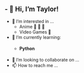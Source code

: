 ## - 👋 Hi, I’m Taylor! 
- 👀 I’m interested in ...
    * Anime 🦊 🍜 🍥
    * Video Games 👾
- 🌱 I’m currently learning:
    * #### Python
- 💞️ I’m looking to collaborate on ...
- 📫 How to reach me ...

<!---
taylorlikestocode/taylorlikestocode is a ✨ special ✨ repository because its `README.md` (this file) appears on your GitHub profile.
You can click the Preview link to take a look at your changes.
--->
